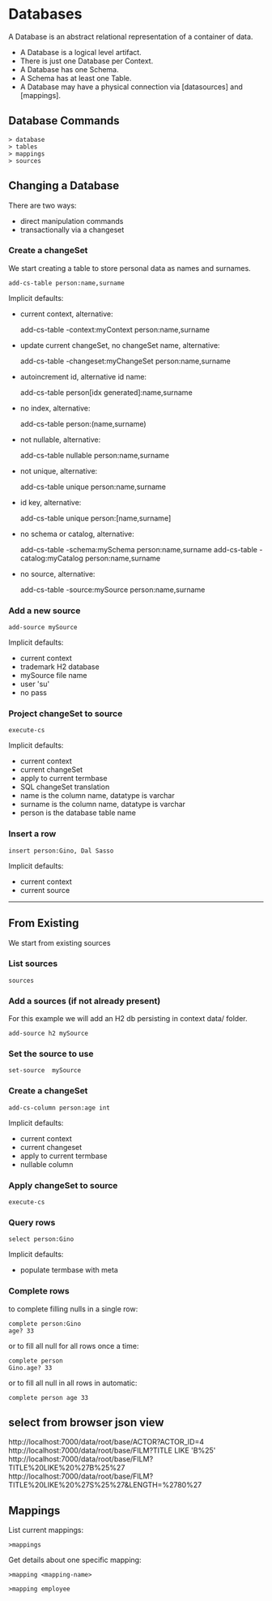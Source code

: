 # Databases

A Database is an abstract relational representation of a container of data.

* A Database is a logical level artifact.
* There is just one Database per Context.
* A Database has one Schema.
* A Schema has at least one Table.
* A Database may have a physical connection via [datasources] and [mappings].

## Database Commands

    > database
    > tables
    > mappings
    > sources


## Changing a Database

There are two ways:
  - direct manipulation commands
  - transactionally via a changeset 

### Create a changeSet

We start creating a table to store personal data as names and surnames.  

    add-cs-table person:name,surname

Implicit defaults:

* current context, alternative:

    add-cs-table -context:myContext person:name,surname

* update current changeSet, no changeSet name, alternative:

    add-cs-table -changeset:myChangeSet person:name,surname

* autoincrement id, alternative id name:

    add-cs-table person[idx generated]:name,surname

* no index, alternative:

    add-cs-table person:(name,surname)

* not nullable, alternative:

    add-cs-table nullable person:name,surname
    
* not unique, alternative: 

    add-cs-table unique person:name,surname

* id key, alternative:

    add-cs-table unique person:[name,surname]

* no schema or catalog, alternative:

    add-cs-table -schema:mySchema person:name,surname
    add-cs-table -catalog:myCatalog person:name,surname
    
* no source, alternative:

    add-cs-table -source:mySource person:name,surname

### Add a new source

    add-source mySource 

Implicit defaults:

* current context
* trademark H2 database
* mySource file name
* user 'su'
* no pass

### Project changeSet to source 

    execute-cs

Implicit defaults:

* current context
* current changeSet
* apply to current termbase
* SQL changeSet translation
* name is the column name, datatype is varchar
* surname is the column name, datatype is varchar
* person is the database table name 


### Insert a row

    insert person:Gino, Dal Sasso

Implicit defaults: 

* current context
* current source


---

## From Existing

We start from existing sources

### List sources

    sources

### Add a sources (if not already present)

For this example we will add an H2 db persisting in context data/ folder.

    add-source h2 mySource

### Set the source to use

    set-source  mySource

### Create a changeSet

    add-cs-column person:age int
    
Implicit defaults:

* current context
* current changeset
* apply to current termbase
* nullable column    

### Apply changeSet to source

    execute-cs

### Query rows

    select person:Gino

Implicit defaults:

* populate termbase with meta 

### Complete rows

to complete filling nulls in a single row:

    complete person:Gino
    age? 33

or to fill all null for all rows once a time:

    complete person
    Gino.age? 33

or to fill all null in all rows in automatic: 

    complete person age 33

## select from browser json view

http://localhost:7000/data/root/base/ACTOR?ACTOR_ID=4
http://localhost:7000/data/root/base/FILM?TITLE LIKE 'B%25'
http://localhost:7000/data/root/base/FILM?TITLE%20LIKE%20%27B%25%27
http://localhost:7000/data/root/base/FILM?TITLE%20LIKE%20%27S%25%27&LENGTH=%2780%27



## Mappings

List current mappings:

    >mappings

Get details about one specific mapping:

    >mapping <mapping-name>
  
    >mapping employee